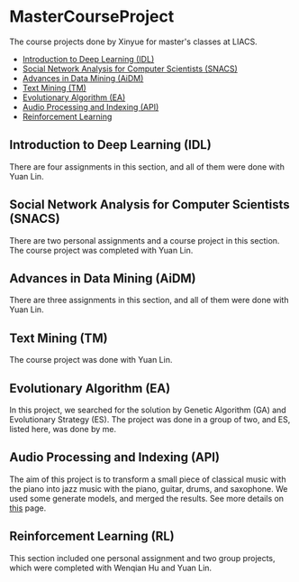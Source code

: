 # MasterCourseProject
The course projects done by Xinyue for master's classes at LIACS.

* [Introduction to Deep Learning (IDL)](#1.1)
* [Social Network Analysis for Computer Scientists (SNACS)](#1.2)
* [Advances in Data Mining (AiDM)](#1.3)
* [Text Mining (TM)](#1.4)
* [Evolutionary Algorithm (EA)](#1.5)
* [Audio Processing and Indexing (API)](#1.6)
* [Reinforcement Learning](#1.7)

## Introduction to Deep Learning (IDL)
There are four assignments in this section, and all of them were done with Yuan Lin. 
## Social Network Analysis for Computer Scientists (SNACS)
There are two personal assignments and a course project in this section. The course project was completed with Yuan Lin.
## Advances in Data Mining (AiDM)
There are three assignments in this section, and all of them were done with Yuan Lin.
## Text Mining (TM)
The course project was done with Yuan Lin.
## Evolutionary Algorithm (EA)
In this project, we searched for the solution by Genetic Algorithm (GA) and Evolutionary Strategy (ES). The project was done in a group of two, and ES, listed here, was done by me.
## Audio Processing and Indexing (API)
The aim of this project is to transform a small piece of classical music with the piano into jazz music with the piano, guitar, drums, and saxophone. We used some generate models, and merged the results. See more details on [this](https://github.com/hwqddddd/API_final_project.git) page.
## Reinforcement Learning (RL)
This section included one personal assignment and two group projects, which were completed with Wenqian Hu and Yuan Lin.
